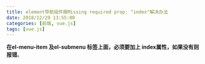 ```yaml
---
title: element导航组件报Missing required prop: "index"解决办法
date: 2018/12/29 13:55:00
categories: [前端, vue.js]
tags: [vue.js]
---
```


**在el-menu-item 及el-submenu 标签上面，必须要加上 index属性，如果没有则报错**。